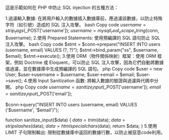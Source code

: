 這是示範如何在 PHP 中防止 SQL injection 的五種方法：

1.過濾輸入數據: 在將用戶輸入的數據插入數據庫前，應過濾該數據，以防止特殊字符（如引號）造成的 SQL 注入攻擊。
bash
Copy code
$username = strip_tags($_POST['username']);
$username = mysqli_real_escape_string($conn, $username);
2.使用 Prepared Statements: 使用預編譯的 SQL 語句防止 SQL 注入攻擊。
bash
Copy code
$stmt = $conn->prepare("INSERT INTO users (username, email) VALUES (?, ?)");
$stmt->bind_param("ss", $username, $email);
$stmt->execute();
3.使用 ORM（物件關係映射）框架：使用 ORM 框架，例如 Doctrine 或 Eloquent，可以防止 SQL 注入攻擊，因為它們自動將數據值過濾，並在數據庫中生成預編譯的 SQL 語句。
php
Copy code
$user = new User;
$user->username = $username;
$user->email = $email;
$user->save();
4.使用 Input Sanitization 函數: 將輸入數據的驗證與過濾與代碼中分開。
php
Copy code
$username = sanitize_input($_POST['username']);
$email = sanitize_input($_POST['email']);

$conn->query("INSERT INTO users (username, email) VALUES ('$username', '$email')");

function sanitize_input($data) {
  $data = trim($data);
  $data = stripslashes($data);
  $data = htmlspecialchars($data);
  return $data;
}
5.使用 LIMIT 子句限制輸出: 限制從數據庫中返回的數據行數，以防止被惡意code利用。